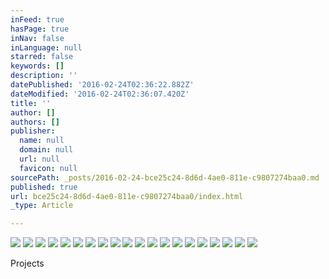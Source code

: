 ```yaml
---
inFeed: true
hasPage: true
inNav: false
inLanguage: null
starred: false
keywords: []
description: ''
datePublished: '2016-02-24T02:36:22.882Z'
dateModified: '2016-02-24T02:36:07.420Z'
title: ''
author: []
authors: []
publisher:
  name: null
  domain: null
  url: null
  favicon: null
sourcePath: _posts/2016-02-24-bce25c24-8d6d-4ae0-811e-c9807274baa0.md
published: true
url: bce25c24-8d6d-4ae0-811e-c9807274baa0/index.html
_type: Article

---
```

![](https://the-grid-user-content.s3-us-west-2.amazonaws.com/26d8d705-4828-4375-9e07-360fbdec625a.jpg)
![](https://the-grid-user-content.s3-us-west-2.amazonaws.com/bbf3a520-81cb-4d7b-a4fc-df0ddd29ed3f.jpg)
![](https://the-grid-user-content.s3-us-west-2.amazonaws.com/1a5f41a0-f67a-445f-8705-3699a9ad7b5d.jpg)
![](https://the-grid-user-content.s3-us-west-2.amazonaws.com/d4d4ba88-3fd4-4130-8453-7e36fc3b9dd5.jpg)
![](https://the-grid-user-content.s3-us-west-2.amazonaws.com/31295390-103f-443b-bdc8-36257ea3893f.jpg)
![](https://the-grid-user-content.s3-us-west-2.amazonaws.com/8797c3d5-d369-4588-9c90-ae10761160d8.jpg)
![](https://the-grid-user-content.s3-us-west-2.amazonaws.com/98586bc0-1665-4d47-9980-9ba3d29425d8.jpg)
![](https://the-grid-user-content.s3-us-west-2.amazonaws.com/b3acd0ff-339a-4291-ba6d-f68c725d8ff3.jpg)
![](https://the-grid-user-content.s3-us-west-2.amazonaws.com/a2e70935-b935-46d0-8fef-8609550a867b.jpg)
![](https://the-grid-user-content.s3-us-west-2.amazonaws.com/538882f0-ab61-4f94-bdaa-de9ee99f0924.jpg)
![](https://the-grid-user-content.s3-us-west-2.amazonaws.com/d6833248-ba87-4489-8a25-2cc890dfab9f.jpg)
![](https://the-grid-user-content.s3-us-west-2.amazonaws.com/4a30a3a3-c53b-4dab-ae29-8d4c09a065a0.jpg)
![](https://the-grid-user-content.s3-us-west-2.amazonaws.com/b527de00-3984-4afb-b70f-75f1a4f47e35.jpg)
![](https://the-grid-user-content.s3-us-west-2.amazonaws.com/3667c3de-44de-4ded-a848-9cdfedaa315f.jpg)
![](https://the-grid-user-content.s3-us-west-2.amazonaws.com/609a3416-e908-4c4d-9505-2aa39d8bad71.jpg)
![](https://the-grid-user-content.s3-us-west-2.amazonaws.com/428deddc-a93d-40fa-96f6-a8cf7b52309a.jpg)
![](https://the-grid-user-content.s3-us-west-2.amazonaws.com/86a5b2de-5b11-40df-8376-ca46b13042ac.jpg)
![](https://the-grid-user-content.s3-us-west-2.amazonaws.com/646cd195-c0dd-47d9-afe2-eab8c235ad29.jpg)
![](https://the-grid-user-content.s3-us-west-2.amazonaws.com/0d20874d-0dba-423f-9f06-a05dd94e6d49.jpg)
![](https://the-grid-user-content.s3-us-west-2.amazonaws.com/7dbe18cf-1ed0-4745-b26d-c6f698a0113c.jpg)

Projects